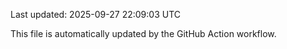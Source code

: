 Last updated: 2025-09-27 22:09:03 UTC

This file is automatically updated by the GitHub Action workflow.
